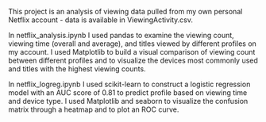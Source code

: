 This project is an analysis of viewing data pulled from my own personal Netflix account - data is available in ViewingActivity.csv.

In netflix_analysis.ipynb I used pandas to examine the viewing count, viewing time (overall and average), and titles viewed by different profiles on my account. I used Matplotlib to build a visual comparison of viewing count between different profiles and to visualize the devices most commonly used and titles with the highest viewing counts.

In netflix_logreg.ipynb I used scikit-learn to construct a logistic regression model with an AUC score of 0.81 to predict profile based on viewing time and device type. I used Matplotlib and seaborn to visualize the confusion
matrix through a heatmap and to plot an ROC curve.
